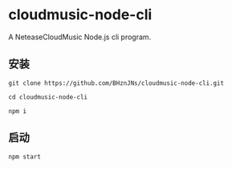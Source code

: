 # cloudmusic-node-cli

A NeteaseCloudMusic Node.js cli program.

## 安装

```shell
git clone https://github.com/BHznJNs/cloudmusic-node-cli.git

cd cloudmusic-node-cli

npm i
```

## 启动

```shell
npm start
```